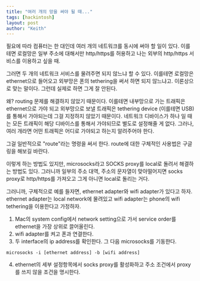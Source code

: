 ```yaml
---
title: "여러 개의 망을 써야 될 때..."
tags: [hackintosh]
layout: post
author: "Keith"
---
```


필요에 따라 컴퓨터는 한 대인데 여러 개의 네트워크를 동시에 써야 할 일이 있다. 이를테면 로컬망은 일부 주소에 대해서만 http/https를 허용하고 나는 외부의 http/https 서비스를 이용하고 싶을 때.

그러면 두 개의 네트워크 서비스를 물려주면 되지 않느냐 할 수 있다. 이를테면 로컬망은 ethernet으로 들어오고 외부망은 폰의 tethering을 써서 하면 되지 않느냐고. 이론상으로 맞는 말이다. 그런데 실제로 하면 그게 잘 안된다. 

왜? routing 문제를 해결하지 않았기 때문이다. 이를테면 내부망으로 가는 트래픽은 ethernet으로 가야 되고 외부망으로 보낼 트래픽은 tethering device (이를테면 USB)를 통해서 가야되는데 그걸 지정하지 않았기 때문이다. 네트워크 디바이스가 하나 일 때는 모든 트래픽이 해당 디바이스를 통해서 가야되므로 별도로 설정해줄 게 없다. 그러나, 여러 개라면 어떤 트래픽은 어디로 가야되고 하는지 알려주어야 한다.

그걸 일반적으로 "route"라는 명령을 써서 한다. route에 대한 구체적인 사용법은 구글링을 해보길 바란다. 

이렇게 하는 방법도 있지만, microsocks라고 SOCKS proxy를 local로 돌려서 해결하는 방법도 있다. 그러니까 일부의 주소 대역, 주소의 문자열이 맞아떨어지면 socks proxy로 http/https를 가져오고 그게 아니면 local로 돌리는 거다.

그러니까, 구체적으로 예를 들자면, ethernet adapter와 wifi adapter가 있다고 하자. ethernet adapter는 local network에 물려있고 wifi adapter는 phone의 wifi tethering을 이용한다고 가정하자.

1. Mac의 system config에서 network setting으로 가서 service order를 ethernet을 가장 상위로 끌어올린다.
2. wifi adapter를 켜고 폰과 연결한다.
3. 두 interface의 ip address를 확인한다. 그 다음 microsocks를 기동한다.
```
microsocks -i [ethernet address] -b [wifi address]
```
4. ethernet의 세부 설정항목에서 socks proxy를 활성화하고 주소 조건에서 proxy를 쓰지 않을 조건을 명시한다.

